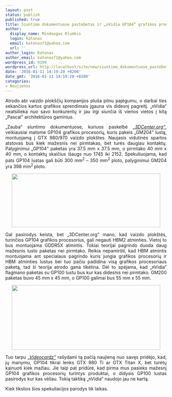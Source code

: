 ```yaml
---
layout: post
status: publish
published: true
title: Siuntimo dokumentuose pastebėtas ir „nVidia GP104“ grafikos procesorius
author:
  display_name: Mindaugas Klumbis
  login: Katonas
  email: katonasf1@yahoo.com
  url: ''
author_login: Katonas
author_email: katonasf1@yahoo.com
wordpress_id: 9199
wordpress_url: http://localhost/site/new/siuntimo_dokumentuose_pastebetas_ir_nvidia_gp_104_grafikos_procesorius/
date: '2016-01-11 14:19:20 +0200'
date_gmt: '2016-01-11 14:19:20 +0200'
categories:
- Naujienos
---
```

<p style="text-align: justify;">
	Atrodo abi vaizdo plok&scaron;čių kompanijos plu&scaron;a pilnu pajėgumu, o darbai ties sekančios kartos grafikos sprendimais įgauna vis didesnį pagreitį. &bdquo;nVidia&ldquo; neatsilieka nuo savo konkurentų ir jau irgi siunčia i&scaron; vienos vietos į kitą &bdquo;Pascal&ldquo; architektūros gaminius.</p>
<p style="text-align: justify;">
	&bdquo;Zauba&ldquo; siuntimo dokumentuose, kuriuos paskelbė <em><a href="http://www.3dcenter.org/news/nvidias-gp104-chip-geht-derzeit-anscheinend-seine-testphase">&bdquo;3DCenter.org&ldquo;</a></em>, veikiausiai matome GP104 grafikos procesorių, kuris pakeis &bdquo;GM204&ldquo; lustą, montuojamą į GTX 980/970 vaizdo plok&scaron;tes. Naujasis vidutinės spartos atstovas bus kiek mažesnis nei pirmtakas, bet turės daugiau kontaktų. Palyginimui &bdquo;GP104&ldquo; paketas yra 37.5 mm x 37.5 mm, o pirmtako 40 mm x 40 mm, o kontaktų skaičius i&scaron;augs nuo 1745 iki 2152. Spekuliuojama, kad pats GP104 lustas gali būti 300 mm<sup>2 </sup>&ndash; 350 mm<sup>2 </sup>ploto, palyginimui GM204 yra 398 mm<sup>2 </sup>ploto.</p>
<p style="text-align: center;">
	<a href="http://technews.lt/userfiles/NVIDIA-GP104-Pascal-Zauba-Listing.png"><img alt="" src="http://technews.lt/userfiles/NVIDIA-GP104-Pascal-Zauba-Listing.png" style="width: 464px; height: 168px;" /></a></p>
<p style="text-align: justify;">
	Gal pasirodys keista, bet &bdquo;3DCenter.org&ldquo; mano, kad vaizdo plok&scaron;tės, turinčios GP104 grafikos procesorius, gali negauti HBM2 atminties. Vietoj to bus montuojama GDDR5X atmintis. Tokiai teorijai pagrindo duoda daug mažesnis lusto paketas nei pirmtako. Reikia nepamir&scaron;ti, kad HBM atmintis montuojama ant specialaus pagrindo kuris jungia grafikos procesorių ir HBM atminties lustus bei tuo pačiu padidina visą grafikos procesoriaus paketą, tad &scaron;i teorija atrodo gana tikėtina. Dėl to spėjama, kad &bdquo;nVidia&ldquo; flagmano paketas su GP100 lustu bus kur kas didesnis nei pirmtako. GM200 paketas buvo 45 mm x 45 mm, o GP100 galimai bus 55 mm x 55 mm.</p>
<p style="text-align: center;">
	<a href="http://technews.lt/userfiles/package size.JPG"><img alt="" src="http://technews.lt/userfiles/package size.JPG" style="width: 464px; height: 203px;" /></a></p>
<p style="text-align: justify;">
	Tuo tarpu <em><a href="http://videocardz.com/58101/nvidia-gp104-and-first-polaris-gpu-supposedly-spotted-on-zauba">&bdquo;Videocardz&ldquo;</a></em> ra&scaron;ydami tą pačią naujieną nuo savęs pridėjo, kad, jų manymu, GP104 tikrai lenks GTX 980 Ti ar GTX Titan X, bet turėtų kainuoti kiek mažiau. Jie taip pat pridūrė, kad pirma mus pasieks mažesnį GP104 grafikos procesorių turintys produktai, o didysis GP100 lustas pasirodys kur kas vėliau. Tokią taktiką &bdquo;nVidia&ldquo; naudojo jau ne kartą.</p>
<p>
	Kiek tikslios &scaron;ios spekuliacijos parodys tik laikas.</p>
